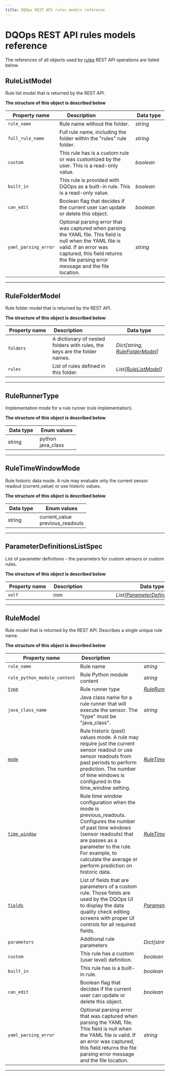 ```yaml
---
title: DQOps REST API rules models reference
---
```

# DQOps REST API rules models reference
The references of all objects used by [rules](../operations/rules.md) REST API operations are listed below.


## RuleListModel
Rule list model that is returned by the REST API.


**The structure of this object is described below**


|&nbsp;Property&nbsp;name&nbsp;|&nbsp;Description&nbsp;&nbsp;&nbsp;&nbsp;&nbsp;&nbsp;&nbsp;&nbsp;&nbsp;&nbsp;&nbsp;&nbsp;&nbsp;&nbsp;&nbsp;&nbsp;&nbsp;&nbsp;&nbsp;&nbsp;&nbsp;|&nbsp;Data&nbsp;type&nbsp;|
|---------------|---------------------------------|-----------|
|<span class="no-wrap-code">`rule_name`</span>|Rule name without the folder.|*string*|
|<span class="no-wrap-code">`full_rule_name`</span>|Full rule name, including the folder within the "rules" rule folder.|*string*|
|<span class="no-wrap-code">`custom`</span>|This rule has is a custom rule or was customized by the user. This is a read-only value.|*boolean*|
|<span class="no-wrap-code">`built_in`</span>|This rule is provided with DQOps as a built-in rule. This is a read-only value.|*boolean*|
|<span class="no-wrap-code">`can_edit`</span>|Boolean flag that decides if the current user can update or delete this object.|*boolean*|
|<span class="no-wrap-code">`yaml_parsing_error`</span>|Optional parsing error that was captured when parsing the YAML file. This field is null when the YAML file is valid. If an error was captured, this field returns the file parsing error message and the file location.|*string*|


___

## RuleFolderModel
Rule folder model that is returned by the REST API.


**The structure of this object is described below**


|&nbsp;Property&nbsp;name&nbsp;|&nbsp;Description&nbsp;&nbsp;&nbsp;&nbsp;&nbsp;&nbsp;&nbsp;&nbsp;&nbsp;&nbsp;&nbsp;&nbsp;&nbsp;&nbsp;&nbsp;&nbsp;&nbsp;&nbsp;&nbsp;&nbsp;&nbsp;|&nbsp;Data&nbsp;type&nbsp;|
|---------------|---------------------------------|-----------|
|<span class="no-wrap-code">`folders`</span>|A dictionary of nested folders with rules, the keys are the folder names.|*Dict[string, [RuleFolderModel](./rules.md#rulefoldermodel)]*|
|<span class="no-wrap-code">`rules`</span>|List of rules defined in this folder.|*List[[RuleListModel](./rules.md#rulelistmodel)]*|


___

## RuleRunnerType
Implementation mode for a rule runner (rule implementation).


**The structure of this object is described below**


|&nbsp;Data&nbsp;type&nbsp;|&nbsp;Enum&nbsp;values&nbsp;|
|-----------|-------------|
|string|python<br/>java_class<br/>|

___

## RuleTimeWindowMode
Rule historic data mode. A rule may evaluate only the current sensor readout (current_value) or use historic values.


**The structure of this object is described below**


|&nbsp;Data&nbsp;type&nbsp;|&nbsp;Enum&nbsp;values&nbsp;|
|-----------|-------------|
|string|current_value<br/>previous_readouts<br/>|

___

## ParameterDefinitionsListSpec
List of parameter definitions - the parameters for custom sensors or custom rules.


**The structure of this object is described below**


|&nbsp;Property&nbsp;name&nbsp;|&nbsp;Description&nbsp;&nbsp;&nbsp;&nbsp;&nbsp;&nbsp;&nbsp;&nbsp;&nbsp;&nbsp;&nbsp;&nbsp;&nbsp;&nbsp;&nbsp;&nbsp;&nbsp;&nbsp;&nbsp;&nbsp;&nbsp;|&nbsp;Data&nbsp;type&nbsp;|
|---------------|---------------------------------|-----------|
|<span class="no-wrap-code">`self`</span>|:mm|*List[[ParameterDefinitionSpec](../../reference/yaml/SensorDefinitionYaml.md#parameterdefinitionspec)]*|


___

## RuleModel
Rule model that is returned by the REST API. Describes a single unique rule name.


**The structure of this object is described below**


|&nbsp;Property&nbsp;name&nbsp;|&nbsp;Description&nbsp;&nbsp;&nbsp;&nbsp;&nbsp;&nbsp;&nbsp;&nbsp;&nbsp;&nbsp;&nbsp;&nbsp;&nbsp;&nbsp;&nbsp;&nbsp;&nbsp;&nbsp;&nbsp;&nbsp;&nbsp;|&nbsp;Data&nbsp;type&nbsp;|
|---------------|---------------------------------|-----------|
|<span class="no-wrap-code">`rule_name`</span>|Rule name|*string*|
|<span class="no-wrap-code">`rule_python_module_content`</span>|Rule Python module content|*string*|
|<span class="no-wrap-code">[`type`](#rulerunnertype)</span>|Rule runner type|*[RuleRunnerType](#rulerunnertype)*|
|<span class="no-wrap-code">`java_class_name`</span>|Java class name for a rule runner that will execute the sensor. The "type" must be "java_class".|*string*|
|<span class="no-wrap-code">[`mode`](#ruletimewindowmode)</span>|Rule historic (past) values mode. A rule may require just the current sensor readout or use sensor readouts from past periods to perform prediction. The number of time windows is configured in the time_window setting.|*[RuleTimeWindowMode](#ruletimewindowmode)*|
|<span class="no-wrap-code">[`time_window`](../../reference/yaml/RuleDefinitionYaml.md#ruletimewindowsettingsspec)</span>|Rule time window configuration when the mode is previous_readouts. Configures the number of past time windows (sensor readouts) that are passes as a parameter to the rule. For example, to calculate the average or perform prediction on historic data.|*[RuleTimeWindowSettingsSpec](../../reference/yaml/RuleDefinitionYaml.md#ruletimewindowsettingsspec)*|
|<span class="no-wrap-code">[`fields`](#parameterdefinitionslistspec)</span>|List of fields that are parameters of a custom rule. Those fields are used by the DQOps UI to display the data quality check editing screens with proper UI controls for all required fields.|*[ParameterDefinitionsListSpec](#parameterdefinitionslistspec)*|
|<span class="no-wrap-code">`parameters`</span>|Additional rule parameters|*Dict[string, string]*|
|<span class="no-wrap-code">`custom`</span>|This rule has a custom (user level) definition.|*boolean*|
|<span class="no-wrap-code">`built_in`</span>|This rule has is a built-in rule.|*boolean*|
|<span class="no-wrap-code">`can_edit`</span>|Boolean flag that decides if the current user can update or delete this object.|*boolean*|
|<span class="no-wrap-code">`yaml_parsing_error`</span>|Optional parsing error that was captured when parsing the YAML file. This field is null when the YAML file is valid. If an error was captured, this field returns the file parsing error message and the file location.|*string*|


___

